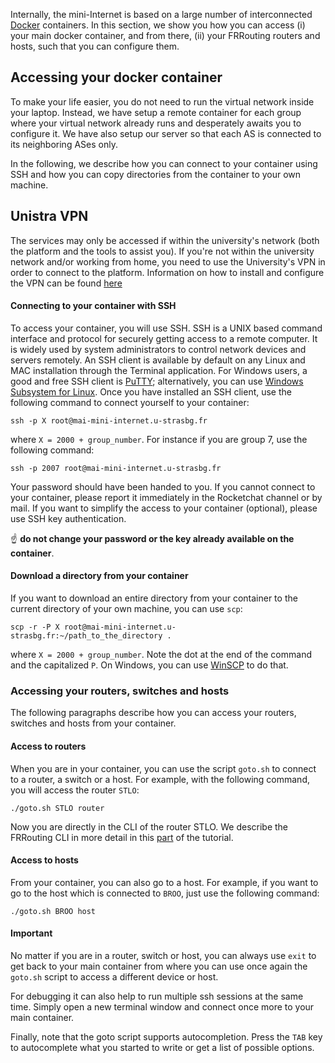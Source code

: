 Internally, the mini-Internet is based on a large number of interconnected [Docker](https://www.docker.com/) containers. In this section, we show you how you can access (i) your main docker container, and from there, (ii) your FRRouting routers and hosts, such that you can configure them.

## Accessing your docker container

To make your life easier, you do not need to run the virtual network inside your laptop. Instead, we have setup a remote container for each group where your virtual network already runs and desperately awaits you to configure it. We have also setup our server so that each AS is connected to its neighboring ASes only.

In the following, we describe how you can connect to your container using SSH and how you can copy directories from the container to your own machine.

## Unistra VPN 

The services may only be accessed if within the university's network (both the platform and the tools to assist you). If you're not within the university network and/or working from home, you need to use the University's VPN in order to connect to the platform. Information on how to install and configure the VPN can be found [here](https://services-numeriques.unistra.fr/documentations/toutes-les-documentations/services-au-poste-de-travail/acces-distants-securises-vpn.html)


#### Connecting to your container with SSH

To access your container, you will use SSH. SSH is a UNIX based command interface and protocol for securely getting access to a remote computer. It is widely used by system administrators to control network devices and servers remotely. An SSH client is available by default on any Linux and MAC installation through the Terminal application. For Windows users, a good and free SSH client is [PuTTY](https://www.chiark.greenend.org.uk/\~sgtatham/putty/); alternatively, you can use [Windows Subsystem for Linux](https://docs.microsoft.com/en-us/windows/wsl/install-win10). Once you have installed an SSH client, use the following command to connect yourself to your container:

```plaintext
ssh -p X root@mai-mini-internet.u-strasbg.fr
```

where `X = 2000 + group_number`. For instance if you are group 7, use the following command:

```plaintext
ssh -p 2007 root@mai-mini-internet.u-strasbg.fr
```

Your password should have been handed to you. If you cannot connect to your container, please report it immediately in the Rocketchat channel or by mail. If you want to simplify the access to your container (optional), please use SSH key authentication.

:point_up: **do not change your password or the key already available on the container**.

#### Download a directory from your container

If you want to download an entire directory from your container to the current directory of your own machine, you can use `scp`:

```plaintext
scp -r -P X root@mai-mini-internet.u-strasbg.fr:~/path_to_the_directory .
```

where `X = 2000 + group_number`. Note the dot at the end of the command and the capitalized `P`. On Windows, you can use [WinSCP](https://winscp.net/eng/docs/start) to do that.

### Accessing your routers, switches and hosts

The following paragraphs describe how you can access your routers, switches and hosts from your container.

#### Access to routers

When you are in your container, you can use the script `goto.sh` to connect to a router, a switch or a host. For example, with the following command, you will access the router `STLO`:

```plaintext
./goto.sh STLO router
```

Now you are directly in the CLI of the router STLO. We describe the FRRouting CLI in more detail in this [part](2.5-Configuring-iP-routers/2.5.1-The-FRRouting-CLI) of the tutorial.


#### Access to hosts

From your container, you can also go to a host. For example, if you want to go to the host which is connected to `BROO`, just use the following command:

```plaintext
./goto.sh BROO host
```

#### Important

No matter if you are in a router, switch or host, you can always use `exit` to get back to your main container from where you can use once again the `goto.sh` script to access a different device or host.

For debugging it can also help to run multiple ssh sessions at the same time. Simply open a new terminal window and connect once more to your main container.

Finally, note that the goto script supports autocompletion. Press the `TAB` key to autocomplete what you started to write or get a list of possible options.